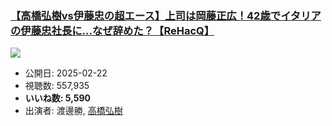### [【高橋弘樹vs伊藤忠の超エース】上司は岡藤正広！42歳でイタリアの伊藤忠社長に…なぜ辞めた？【ReHacQ】](https://www.youtube.com/watch?v=QfeRBPO52-A)
[![](https://img.youtube.com/vi/QfeRBPO52-A/sddefault.jpg)](https://www.youtube.com/watch?v=QfeRBPO52-A)
-   公開日: 2025-02-22
-   視聴数: 557,935
-   **いいね数: 5,590**
-   出演者: 渡邊勝, [高橋弘樹](/rehacq_fan/people/高橋弘樹 "wikilink")

